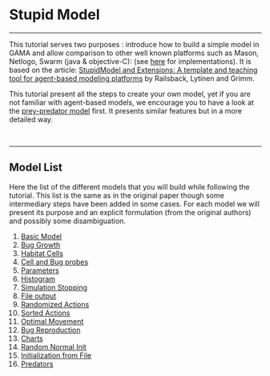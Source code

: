 # Stupid Model

---


This tutorial serves two purposes : introduce how to build a simple model in GAMA and allow comparison to other well known platforms such as Mason, Netlogo, Swarm (java & objective-C): (see [here](http://condor.depaul.edu/~slytinen/abm/) for implementations). It is based on the article: [StupidModel and Extensions: A template and teaching tool for agent-based modeling platforms](http://condor.depaul.edu/~slytinen/abm/StupidModelFormulation.pdf) by Railsback, Lytinen and Grimm.

This tutorial present all the steps to create your own model, yet if you are not familiar with agent-based models, we encourage you to have a look at the [prey-predator model](Tutorial__PredatorPreyTutorial) first. It presents similar features but in a more detailed way.

<br />

---

## Model List
Here the list of the different models that you will build while following the tutorial. This list is the same as in the original paper though some intermediary steps have been added in some cases. For each model we will present its purpose and an explicit formulation (from the original authors) and possibly some disambiguation.

  1. [Basic Model](Tutorial__StupidTutorialModel1_step1)
  1. [Bug Growth](Tutorial__StupidTutorialModel2_step2)
  1. [Habitat Cells](Tutorial__StupidTutorialModel3_step3)
  1. [Cell and Bug probes](Tutorial__StupidTutorialModel4_step4)
  1. [Parameters](Tutorial__StupidTutorialModel5_step5)
  1. [Histogram](Tutorial__StupidTutorialModel6_step6)
  1. [Simulation Stopping](Tutorial__StupidTutorialModel7_step7)
  1. [File output](Tutorial__StupidTutorialModel8_step8)
  1. [Randomized Actions](Tutorial__StupidTutorialModel9_step9)
  1. [Sorted Actions](Tutorial__StupidTutorialModel10_step10)
  1. [Optimal Movement](Tutorial__StupidTutorialModel11_step11)
  1. [Bug Reproduction](Tutorial__StupidTutorialModel12_step12)
  1. [Charts](Tutorial__StupidTutorialModel13_step13)
  1. [Random Normal Init](Tutorial__StupidTutorialModel14_step14)
  1. [Initialization from File](Tutorial__StupidTutorialModel15_step15)
  1. [Predators](Tutorial__StupidTutorialModel16_step16)